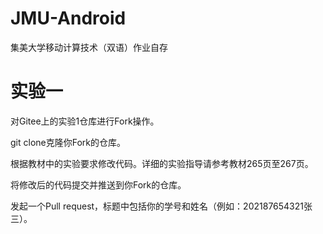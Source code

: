 # JMU-Android
集美大学移动计算技术（双语）作业自存
# 实验一

对Gitee上的实验1仓库进行Fork操作。

git clone克隆你Fork的仓库。

根据教材中的实验要求修改代码。详细的实验指导请参考教材265页至267页。

将修改后的代码提交并推送到你Fork的仓库。

发起一个Pull request，标题中包括你的学号和姓名（例如：202187654321张三）。